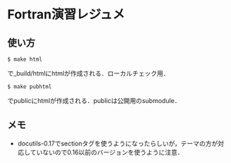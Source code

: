 # Fortran演習レジュメ

## 使い方

```
$ make html
```
で_build/htmlにhtmlが作成される．ローカルチェック用．

```
$ make pubhtml
```
でpublicにhtmlが作成される．publicは公開用のsubmodule．


## メモ

- docutils-0.17でsectionタグを使うようになったらしいが，テーマの方が対応していないので0.16以前のバージョンを使うように注意．
